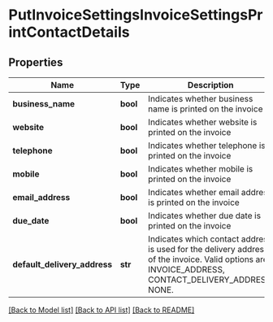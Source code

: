 # PutInvoiceSettingsInvoiceSettingsPrintContactDetails

## Properties
Name | Type | Description | Notes
------------ | ------------- | ------------- | -------------
**business_name** | **bool** | Indicates whether business name is printed on the invoice | [optional] 
**website** | **bool** | Indicates whether website is printed on the invoice | [optional] 
**telephone** | **bool** | Indicates whether telephone is printed on the invoice | [optional] 
**mobile** | **bool** | Indicates whether mobile is printed on the invoice | [optional] 
**email_address** | **bool** | Indicates whether email address is printed on the invoice | [optional] 
**due_date** | **bool** | Indicates whether due date is printed on the invoice | [optional] 
**default_delivery_address** | **str** | Indicates which contact address is used for the delivery address of the invoice. Valid options are: INVOICE_ADDRESS, CONTACT_DELIVERY_ADDRESS, NONE. | [optional] 

[[Back to Model list]](../README.md#documentation-for-models) [[Back to API list]](../README.md#documentation-for-api-endpoints) [[Back to README]](../README.md)


